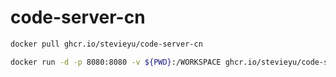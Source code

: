 # code-server-cn

```sh
docker pull ghcr.io/stevieyu/code-server-cn

docker run -d -p 8080:8080 -v ${PWD}:/WORKSPACE ghcr.io/stevieyu/code-server-cn
```
